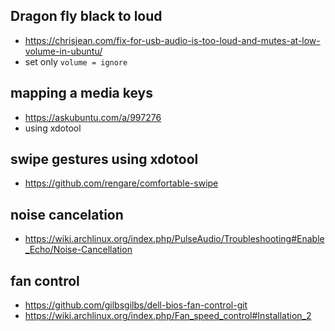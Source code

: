 ## Dragon fly black to loud
* https://chrisjean.com/fix-for-usb-audio-is-too-loud-and-mutes-at-low-volume-in-ubuntu/
* set only ```volume = ignore```
## mapping a media keys
* https://askubuntu.com/a/997276
* using xdotool
## swipe gestures using xdotool
* https://github.com/rengare/comfortable-swipe
## noise cancelation
* https://wiki.archlinux.org/index.php/PulseAudio/Troubleshooting#Enable_Echo/Noise-Cancellation
## fan control
* https://github.com/gilbsgilbs/dell-bios-fan-control-git
* https://wiki.archlinux.org/index.php/Fan_speed_control#Installation_2
